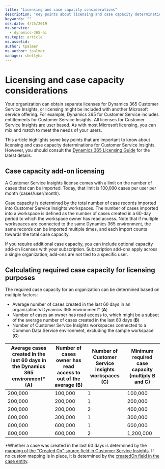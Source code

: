 ```yaml
---
title: "Licensing and case capacity considerations"
description: "Key points about licensing and case capacity determinations for Dynamics 365 Customer Service Insights."
keywords: ""
ms\.date: 4/25/2019
ms.service:
  - dynamics-365-ai
ms.topic: article
ms.assetid: 
author: tpalmer
ms.author: tpalmer
manager: shellyha
---
```


# Licensing and case capacity considerations

<!--note from editor: Suggest hyphenating "case capacity" when it's an adjective, but I did not do this due to the number of headings that phrase is in; did not want to break links.   -->

Your organization can obtain separate licenses for Dynamics 365 Customer Service Insights, or licensing might be included with another Microsoft service offering. For example, Dynamics 365 for Customer Service includes entitlements for Customer Service Insights. All licenses for Customer Service Insights are user based. As with most Microsoft licensing, you can mix and match to meet the needs of your users.

This article highlights some key points that are important to know about licensing and case capacity determinations for Customer Service Insights. However, you should consult the [Dynamics 365 Licensing Guide](https://go.microsoft.com/fwlink/?LinkId=866544) for the latest details. 

## Case capacity add-on licensing
A Customer Service Insights license comes with a limit on the number of cases that can be imported. Today, that limit is 100,000 cases per user per month (cases/user/month). 

Case capacity is determined by the total number of case records imported into Customer Service Insights workspaces. The number of cases imported into a workspace is defined as the number of cases created in a 60-day period to which the workspace owner has read access. Note that if multiple workspaces are connected to the same Dynamics 365 environment, the same records can be imported multiple times, and each import counts towards the total case capacity.

If you require additional case capacity, you can include optional capacity add-on licenses with your subscription. Subscription add-ons apply across a single organization; add-ons are not tied to a specific user. 

## Calculating required case capacity for licensing purposes

The required case capacity for an organization can be determined based on multiple factors: 

- Average number of cases created in the last 60 days in an organization's Dynamics 365 environment* (**A**)  
- Number of cases an owner has read access to, which might be a subset of the average number of cases created in the last 60 days (**B**)  
- Number of Customer Service Insights workspaces connected to a Common Data Service environment, excluding the sample workspace (**C**)  

| Average cases created in the last 60 days in the Dynamics 365 environment* (A)	| Number of cases owner has read access to out of the average (B)	| Number of Customer Service Insights workspaces (C)	| Minimum required case capacity (multiply B and C)|
|--|--|--|--|
|200,000	|100,000	|1	|100,000|
|200,000	|200,000	|1	|200,000|
|200,000	|200,000	|2	|400,000|
|600,000	|300,000	|1	|300,000|
|600,000	|600,000	|1	|600,000|
|600,000	|600,000	|2	|1,200,000|


*Whether a case was created in the last 60 days is determined by the [mapping of the "Created On" source field in Customer Service Insights](map-data.md). If no custom mapping is in place, it is determined by the [createdOn field in the case entity](https://docs.microsoft.com/common-data-model/schema/core/applicationcommon/foundationcommon/crmcommon/service/case#createdOn).


